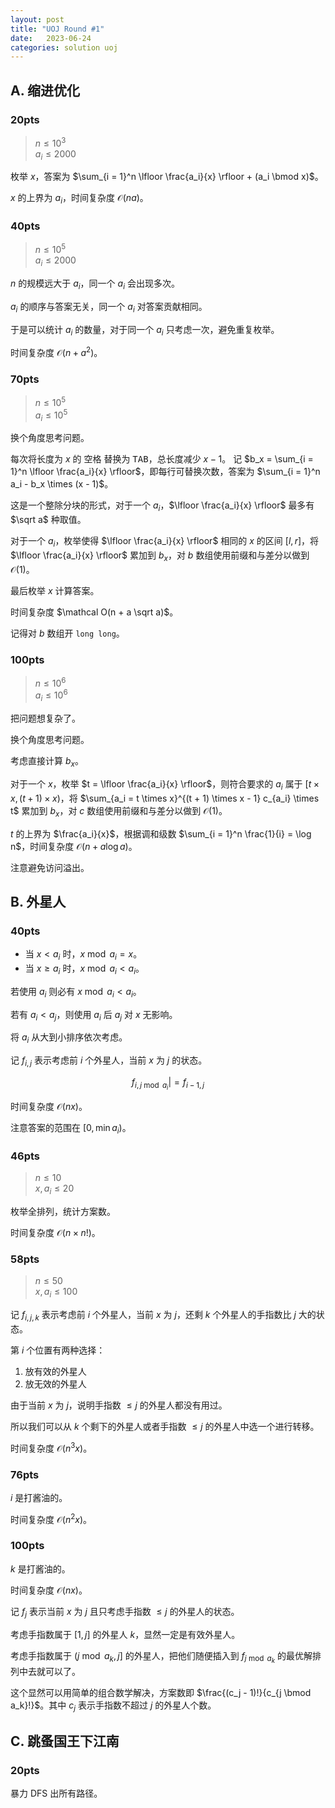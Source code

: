 ```yaml
---
layout: post
title: "UOJ Round #1"
date:   2023-06-24
categories: solution uoj
---
```


## A. 缩进优化

### 20pts

>   $n \le 10^3$  
>   $a_i \le 2000$

枚举 $x$，答案为 $\sum_{i = 1}^n \lfloor \frac{a_i}{x} \rfloor + (a_i \bmod x)$。

$x$ 的上界为 $a_i$，时间复杂度 $\mathcal O(na)$。

### 40pts

>   $n \le 10^5$  
>   $a_i \le 2000$

$n$ 的规模远大于 $a_i$，同一个 $a_i$ 会出现多次。

$a_i$ 的顺序与答案无关，同一个 $a_i$ 对答案贡献相同。

于是可以统计 $a_i$ 的数量，对于同一个 $a_i$ 只考虑一次，避免重复枚举。

时间复杂度 $\mathcal O(n + a^2)$。

### 70pts

>   $n \le 10^5$  
>   $a_i \le 10^5$

换个角度思考问题。

每次将长度为 $x$ 的 <kbd>空格</kbd> 替换为 <kbd>TAB</kbd>，总长度减少 $x - 1$。
</kbd>
记 $b_x = \sum_{i = 1}^n \lfloor \frac{a_i}{x} \rfloor$，即每行可替换次数，答案为 $\sum_{i = 1}^n a_i - b_x \times (x - 1)$。

这是一个整除分块的形式，对于一个 $a_i$，$\lfloor \frac{a_i}{x} \rfloor$ 最多有 $\sqrt a$ 种取值。

对于一个 $a_i$，枚举使得 $\lfloor \frac{a_i}{x} \rfloor$ 相同的 $x$ 的区间 $[l, r]$，将 $\lfloor \frac{a_i}{x} \rfloor$ 累加到 $b_x$，对 $b$ 数组使用前缀和与差分以做到 $\mathcal O(1)$。

最后枚举 $x$ 计算答案。

时间复杂度 $\mathcal O(n + a \sqrt a)$。

记得对 $b$ 数组开 `long long`。

### 100pts

>   $n \le 10^6$  
>   $a_i \le 10^6$

把问题想复杂了。

换个角度思考问题。

考虑直接计算 $b_x$。

对于一个 $x$，枚举 $t = \lfloor \frac{a_i}{x} \rfloor$，则符合要求的 $a_i$ 属于 $[t \times x, (t + 1) \times x)$，将 $\sum_{a_i = t \times x}^{(t + 1) \times x - 1} c_{a_i} \times t$ 累加到 $b_x$，对 $c$ 数组使用前缀和与差分以做到 $\mathcal O(1)$。

$t$ 的上界为 $\frac{a_i}{x}$，根据调和级数 $\sum_{i = 1}^n \frac{1}{i} = \log n$，时间复杂度 $\mathcal O(n + a \log a)$。

注意避免访问溢出。

## B. 外星人

### 40pts

*   当 $x \lt a_i$ 时，$x \bmod a_i = x$。
*   当 $x \ge a_i$ 时，$x \bmod a_i \lt a_i$。

若使用 $a_i$ 则必有 $x \bmod a_i \lt a_i$。

若有 $a_i \lt a_j$，则使用 $a_i$ 后 $a_j$ 对 $x$ 无影响。

将 $a_i$ 从大到小排序依次考虑。

记 $f_{i, j}$ 表示考虑前 $i$ 个外星人，当前 $x$ 为 $j$ 的状态。

$$f_{i, j \bmod a_{i}} |= f_{i - 1, j}$$

时间复杂度 $\mathcal O(nx)$。

注意答案的范围在 $[0, \min a_i)$。

### 46pts

>   $n \le 10$  
>   $x, a_i \le 20$

枚举全排列，统计方案数。

时间复杂度 $\mathcal O(n \times n!)$。

### 58pts

>   $n \le 50$  
>   $x, a_i \le 100$

记 $f_{i, j, k}$ 表示考虑前 $i$ 个外星人，当前 $x$ 为 $j$，还剩 $k$ 个外星人的手指数比 $j$ 大的状态。

第 $i$ 个位置有两种选择：
1.  放有效的外星人
2.  放无效的外星人

由于当前 $x$ 为 $j$，说明手指数 $\le j$ 的外星人都没有用过。

所以我们可以从 $k$ 个剩下的外星人或者手指数 $\le j$ 的外星人中选一个进行转移。

时间复杂度 $\mathcal O(n^3 x)$。

### 76pts

$i$ 是打酱油的。

时间复杂度 $\mathcal O(n^2 x)$。

### 100pts

$k$ 是打酱油的。

时间复杂度 $\mathcal O(n x)$。

记 $f_j$ 表示当前 $x$ 为 $j$ 且只考虑手指数 $\le j$ 的外星人的状态。

考虑手指数属于 $[1, j]$ 的外星人 $k$，显然一定是有效外星人。

考虑手指数属于 $(j \bmod a_k, j]$ 的外星人，把他们随便插入到 $f_{j \bmod a_k}$ 的最优解排列中去就可以了。

这个显然可以用简单的组合数学解决，方案数即 $\frac{(c_j - 1)!}{c_{j \bmod a_k}!}$。其中 $c_j$ 表示手指数不超过 $j$ 的外星人个数。

## C. 跳蚤国王下江南

### 20pts

暴力 DFS 出所有路径。